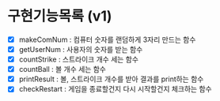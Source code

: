 # 구현기능목록 (v1)
- [x] makeComNum : 컴퓨터 숫자를 랜덤하게 3자리 만드는 함수
- [x] getUserNum : 사용자의 숫자를 받는 함수
- [x] countStrike : 스트라이크 개수 세는 함수
- [x] countBall : 볼 개수 세는 함수
- [x] printResult : 볼, 스트라이크 개수를 받아 결과를 print하는 함수
- [x] checkRestart : 게임을 종료할건지 다시 시작할건지 체크하는 함수